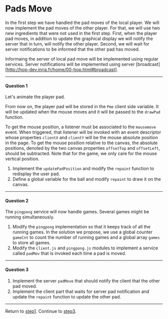 Pads Move
=========

In the first step we have handled the pad moves of the local player.
We will now implement the pad moves of the other player. For that, we
will use two new ingredients that were not used in the first
step. First, when the player pad moves, in addition to update the
graphical display we will notify the server that in turn, will notify
the other player. Second, we will wait for server notifications to be
informed that the other pad has moved.

Informaing the server of local pad move will be implemented using
regular services. Server notifications will be implemented using
server [broadcast][http://hop-dev.inria.fr/home/00-hop.html#broadcast].

*****************************************************************************
#### Question 1 ####

Let's animate the player pad. 

From now on, the player pad will be stored in the `Pme` client side variable.
It will be updated when the mouse moves and it will be passed to the `drawPad`
function.

To get the mouse position, a listener must be associated to the `mousemove`
event. When triggered, that listener will be invoked with an event descriptor
whose properties `clientX` and `clientY` will be the mouse absolute position
in the page. To get the mouse position relative to the canvas, the 
absolute positions, denoted by the two canvas properties `offsetTop` and
`offsetLeft`, should be subtracted. Note that for the game, we only care for 
the mouse vertical position.

 1. Implement the `updatePadPosition` and modify the `repaint` function to
redisplay the user pad.
 2. Define a global variable for the ball and modify `repaint`
to draw it on the canvas.
  
*****************************************************************************
#### Question 2 ####

The `pingpong` service will now handle games. Several games
might be running simultaneously.

 1. Modify the `pingpong` implementation so that it keeps track of all
the running games. In the solution we propose, we use a global counter
`gameCnt` to count the number of running games and a global array
`games` to store all games.
 2. Modify the `client.js` and `pingpong.js` modules to implement a
service called `padMov` that is invoked each time a pad is moved.

*****************************************************************************
#### Question 3 ####

 1. Implement the server `padMove` that should notify the client that
the other pad moved.
 2. Implement the client part that waits for server pad notification
and update the `repaint` function to update the other pad.


*****************************************************************************
Return to [step1](https://github.com/manuel-serrano/hop-tutorials/tree/master/pipo/step1/).
Continue to [step3](https://github.com/manuel-serrano/hop-tutorials/tree/master/pipo/step3/).

